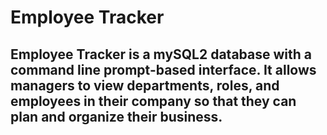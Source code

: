 # Employee Tracker

## Employee Tracker is a mySQL2 database with a command line prompt-based interface. It allows managers to view departments, roles, and employees in their company so that they can plan and organize their business.